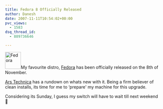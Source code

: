 ```yaml
---
title: Fedora 8 Officially Released
author: Danesh
date: 2007-11-11T10:54:02+00:00
pvc_views:
  - 1583
dsq_thread_id:
  - 889736646

---
```

<img loading="lazy" src="http://img223.imageshack.us/img223/2623/fedoralogoup3.png" alt="Fedora" height="56" width="52" />My favourite distro, [Fedora][1] has been officially released on the 8th of November.

[Ars Technica][2] has a rundown on whats new with it. Being a firm believer of clean installs, its time for me to &#8216;prepare' my machine for this upgrade.

Considering its Sunday, I guess my switch will have to wait till next weekend 🙁

 [1]: http://fedoraproject.org/
 [2]: http://arstechnica.com/news.ars/post/20071108-an-old-hat-with-new-tricks-fedora-8-officially-released.html